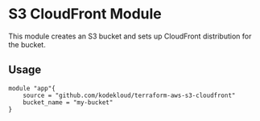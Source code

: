 # S3 CloudFront Module

This module creates an S3 bucket and sets up CloudFront distribution for the bucket.

## Usage

```
module "app"{
    source = "github.com/kodekloud/terraform-aws-s3-cloudfront"
    bucket_name = "my-bucket"
}
```


